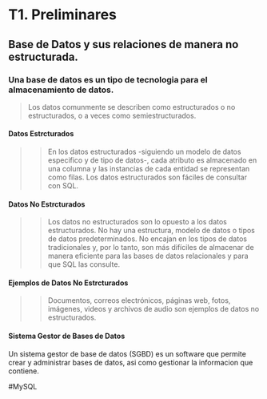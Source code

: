 # T1. Preliminares

## Base de Datos y sus relaciones de manera no estructurada. 

### Una base de datos es un tipo de tecnologia para el almacenamiento de datos. 
> Los datos comunmente se describen como estructurados o no estructurados, o a veces como semiestructurados. 

#### Datos Estrcturados
>> En los datos estructurados -siguiendo un modelo de datos especifico y de tipo de datos-, cada atributo es almacenado en una columna y las instancias de cada entidad se representan como filas. Los datos estructurados son fáciles de consultar con SQL.
#### Datos No Estrcturados
>> Los datos no estructurados son lo opuesto a los datos estructurados. No hay una estructura, modelo de datos o tipos de datos predeterminados.
No encajan en los tipos de datos tradicionales y, por lo tanto, son más difíciles de almacenar de manera eficiente para las bases de datos relacionales y para que SQL las consulte.
#### Ejemplos de Datos No Estrcturados
>> Documentos, correos electrónicos, páginas web, fotos, imágenes, videos y archivos de audio son ejemplos de datos no estructurados. 

#### Sistema Gestor de Bases de Datos
Un sistema gestor de base de datos (SGBD) es un software que permite crear y administrar bases de datos, asi como gestionar la informacion que contiene. 

#MySQL